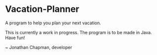 # Vacation-Planner
A program to help you plan your next vacation.

This is currently a work in progress. The program is to be made in Java. Have fun!

~ Jonathan Chapman, developer
